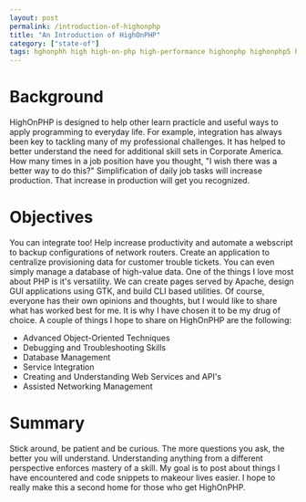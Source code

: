 ```yaml
---
layout: post
permalink: /introduction-of-highonphp
title: "An Introduction of HighOnPHP"
category: ["state-of"]
tags: hghonphh high high-on-php high-performance highonphp highonphp5 hiphopphp on php-2 php5 welcome
---
```

# Background

HighOnPHP is designed to help other learn practicle and useful ways to apply programming to everyday life. For example, integration has always been key to tackling many of my professional challenges. It has helped to better understand the need for additional skill sets in Corporate America. How many times in a job position have you thought, "I wish there was a better way to do this?" Simplification of daily job tasks will increase production. That increase in production will get you recognized.

# Objectives

You can integrate too! Help increase productivity and automate a webscript to backup configurations of network routers. Create an application to centralize provisioning data for customer trouble tickets. You can even simply manage a database of high-value data. One of the things I love most about PHP is it's versatility. We can create pages served by Apache, design GUI applications using GTK, and build CLI based utilities. Of course, everyone has their own opinions and thoughts, but I would like to share what has worked best for me. It is why I have chosen it to be my drug of choice. A couple of things I hope to share on HighOnPHP are the following:

- Advanced Object-Oriented Techniques
- Debugging and Troubleshooting Skills
- Database Management
- Service Integration
- Creating and Understanding Web Services and API's
- Assisted Networking Management

# Summary

Stick around, be patient and be curious. The more questions you ask, the better you will understand. Understanding anything from a different perspective enforces mastery of a skill. My goal is to post about things I have encountered and code snippets to makeour lives easier. I hope to really make this a second home for those who get HighOnPHP.

